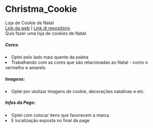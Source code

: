 # Christma_Cookie
 Loja de Cookie de Natal<br>
<a href='https://melo-luisa.github.io/Christma_Cookie/'> Link da web</a> | <a href='https://github.com/Melo-Luisa/Christma_Cookie'>Link di repositório</a><br>
Quis fazer uma loja de cookies de Natal.<br>
 <h5>Cores:</h5>
 <li>Optei pelo lado mais quente da paleta</li>
 <li>Trabalhando com as cores que são relacionadas ao Natal - como o vermelho e amarelo
 <h5>Imagens:</h5>
 <li>Optei por utulizar imagens de cookie, decorações natalinas e etc.
 <h5>Infos da Page:</h5>
 <li>Optei com colocar itens que favorecem a marca
 <li>E localização exposta no final da page

